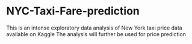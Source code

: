# NYC-Taxi-Fare-prediction
This is an intense exploratory data analysis of New York taxi price data available on Kaggle
The analysis will further be used for price prediction 
